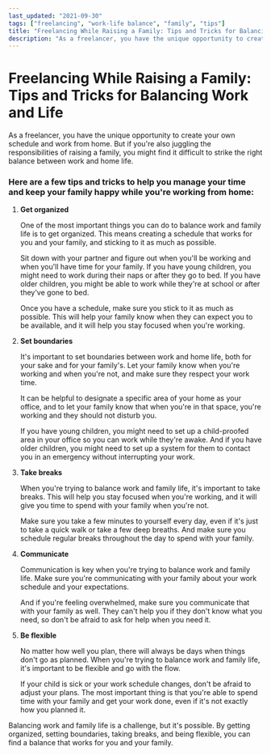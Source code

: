 ```yaml
---
last_updated: "2021-09-30"
tags: ["freelancing", "work-life balance", "family", "tips"]
title: "Freelancing While Raising a Family: Tips and Tricks for Balancing Work and Life"
description: "As a freelancer, you have the unique opportunity to create your own schedule and work from home. But if you're also juggling the responsibilities of raising a family, you might find it difficult to strike the right balance between work and home life."
---
```


# Freelancing While Raising a Family: Tips and Tricks for Balancing Work and Life

As a freelancer, you have the unique opportunity to create your own schedule and work from home. But if you're also juggling the responsibilities of raising a family, you might find it difficult to strike the right balance between work and home life.

### Here are a few tips and tricks to help you manage your time and keep your family happy while you're working from home:

1. **Get organized**

    One of the most important things you can do to balance work and family life is to get organized. This means creating a schedule that works for you and your family, and sticking to it as much as possible.

    Sit down with your partner and figure out when you'll be working and when you'll have time for your family. If you have young children, you might need to work during their naps or after they go to bed. If you have older children, you might be able to work while they're at school or after they've gone to bed.

    Once you have a schedule, make sure you stick to it as much as possible. This will help your family know when they can expect you to be available, and it will help you stay focused when you're working.

2. **Set boundaries**

    It's important to set boundaries between work and home life, both for your sake and for your family's. Let your family know when you're working and when you're not, and make sure they respect your work time.

    It can be helpful to designate a specific area of your home as your office, and to let your family know that when you're in that space, you're working and they should not disturb you.

    If you have young children, you might need to set up a child-proofed area in your office so you can work while they're awake. And if you have older children, you might need to set up a system for them to contact you in an emergency without interrupting your work.

3. **Take breaks**

    When you're trying to balance work and family life, it's important to take breaks. This will help you stay focused when you're working, and it will give you time to spend with your family when you're not.

    Make sure you take a few minutes to yourself every day, even if it's just to take a quick walk or take a few deep breaths. And make sure you schedule regular breaks throughout the day to spend with your family.

4. **Communicate**

    Communication is key when you're trying to balance work and family life. Make sure you're communicating with your family about your work schedule and your expectations.

    And if you're feeling overwhelmed, make sure you communicate that with your family as well. They can't help you if they don't know what you need, so don't be afraid to ask for help when you need it.

5. **Be flexible**

    No matter how well you plan, there will always be days when things don't go as planned. When you're trying to balance work and family life, it's important to be flexible and go with the flow.

    If your child is sick or your work schedule changes, don't be afraid to adjust your plans. The most important thing is that you're able to spend time with your family and get your work done, even if it's not exactly how you planned it.

Balancing work and family life is a challenge, but it's possible. By getting organized, setting boundaries, taking breaks, and being flexible, you can find a balance that works for you and your family.
